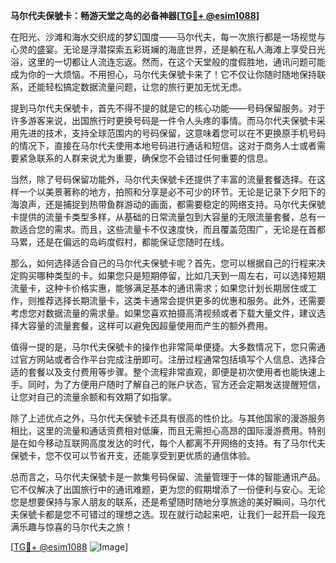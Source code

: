 **马尔代夫保號卡：畅游天堂之岛的必备神器[[TG💪+ @esim1088](https://t.me/s/esim1088)]**

在阳光、沙滩和海水交织成的梦幻国度——马尔代夫，每一次旅行都是一场视觉与心灵的盛宴。无论是浮潜探索五彩斑斓的海底世界，还是躺在私人海滩上享受日光浴，这里的一切都让人流连忘返。然而，在这个天堂般的度假胜地，通讯问题可能成为你的一大烦恼。不用担心，马尔代夫保號卡来了！它不仅让你随时随地保持联系，还能轻松搞定数据流量问题，让您的旅行更加无忧无虑。

提到马尔代夫保號卡，首先不得不提的就是它的核心功能——号码保留服务。对于许多游客来说，出国旅行时更换号码是一件令人头疼的事情。而马尔代夫保號卡采用先进的技术，支持全球范围内的号码保留，这意味着您可以在不更换原手机号码的情况下，直接在马尔代夫使用本地号码进行通话和短信。这对于商务人士或者需要紧急联系的人群来说尤为重要，确保您不会错过任何重要的信息。

当然，除了号码保留功能外，马尔代夫保號卡还提供了丰富的流量套餐选择。在这样一个以美景著称的地方，拍照和分享是必不可少的环节。无论是记录下夕阳下的海浪声，还是捕捉到热带鱼群游动的画面，都需要稳定的网络支持。马尔代夫保號卡提供的流量卡类型多样，从基础的日常流量包到大容量的无限流量套餐，总有一款适合您的需求。而且，这些流量卡不仅速度快，而且覆盖范围广，无论是在首都马累，还是在偏远的岛屿度假村，都能保证您随时在线。

那么，如何选择适合自己的马尔代夫保號卡呢？首先，您可以根据自己的行程来决定购买哪种类型的卡。如果您只是短期停留，比如几天到一周左右，可以选择短期流量卡，这种卡价格实惠，能够满足基本的通讯需求；如果您计划长期居住或工作，则推荐选择长期流量卡，这类卡通常会提供更多的优惠和服务。此外，还需要考虑您对数据流量的需求量。如果您喜欢拍摄高清视频或者下载大量文件，建议选择大容量的流量套餐，这样可以避免因超量使用而产生的额外费用。

值得一提的是，马尔代夫保號卡的操作也非常简单便捷。大多数情况下，您只需通过官方网站或者合作平台完成注册即可。注册过程通常包括填写个人信息、选择合适的套餐以及支付费用等步骤。整个流程非常直观，即便是初次使用者也能快速上手。同时，为了方便用户随时了解自己的账户状态，官方还会定期发送提醒短信，让您对自己的流量余额和有效期了如指掌。

除了上述优点之外，马尔代夫保號卡还具有很高的性价比。与其他国家的漫游服务相比，这里的流量和通话资费相对低廉，而且无需担心高昂的国际漫游费用。特别是在如今移动互联网高度发达的时代，每个人都离不开网络的支持。有了马尔代夫保號卡，您不仅可以节省开支，还能享受到更优质的通信体验。

总而言之，马尔代夫保號卡是一款集号码保留、流量管理于一体的智能通讯产品。它不仅解决了出国旅行中的通讯难题，更为您的假期增添了一份便利与安心。无论您是想要保持与家人朋友的联系，还是希望随时随地分享旅途的美好瞬间，马尔代夫保號卡都是您不可错过的理想之选。现在就行动起来吧，让我们一起开启一段充满乐趣与惊喜的马尔代夫之旅！

[[TG💪+ @esim1088](https://t.me/s/esim1088) ![Image](https://i.postimg.cc/4NQfJmqS/Snipaste-2025-05-13-00-14-12.png)]